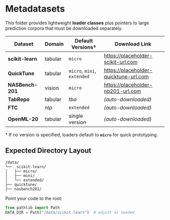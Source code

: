 # Metadatasets

This folder provides lightweight **loader classes** plus pointers to large prediction corpora that must be downloaded separately.

| Dataset | Domain | Default Versions† | Download Link |
|---------|--------|------------------|---------------|
| **scikit-learn** | tabular | `micro` | <https://placeholder-scikit-url.com> |
| **QuickTune** | tabular | `micro`, `mini`, `extended` | <https://placeholder-quicktune-url.com> |
| **NASBench-201** | vision | `micro` | <https://placeholder-nb201-url.com> |
| **TabRepo** | tabular | *tba* | *(auto-downloaded)*  |
| **FTC** | nlp | `extended` | *(auto-downloaded)* |
| **OpenML-20** | tabular | single version | *(auto-downloaded)* |

† If no version is specified, loaders default to **`micro`** for quick prototyping.


## Expected Directory Layout
```text
/data/
└──  scikit-learn/
│   ├── micro/
│   ├── mini/
│   └── extended/
├── quicktune/
├── nasbench201/
```

Point your code to the root:
```python
from pathlib import Path
DATA_DIR = Path("/data/scikit-learn")  # adjust as needed
```
